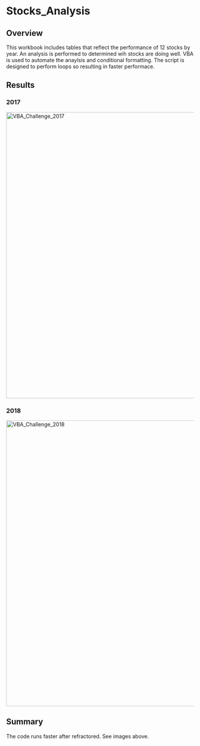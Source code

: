 # Stocks_Analysis

## Overview

This workbook includes tables that reflect the performance of 12 stocks by year. An analysis is performed to determined wih stocks are doing well. VBA is used to automate the anaylsis and conditional formatting. The script is designed to perform loops so resulting in faster performace. 



## Results


### 2017
<img width="766" alt="VBA_Challenge_2017" src="https://user-images.githubusercontent.com/18197449/182736313-fa3a52ea-ad90-4c8d-b79d-8977d42d84ff.png">



### 2018

<img width="765" alt="VBA_Challenge_2018" src="https://user-images.githubusercontent.com/18197449/182736319-595ce9b4-3da3-4cc8-93da-5909229bda5a.png">

## Summary

The code runs faster after refractored. See images above. 
